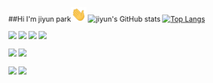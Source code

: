 
##Hi I'm jiyun park<img src="https://raw.githubusercontent.com/isabellaji/isabellaji/main/wave.gif" width="30">
![jiyun's GitHub stats](https://github-readme-stats.vercel.app/api?username=jiyun-par&show_icons=true&theme=monokai&hide_title=true)
[![Top Langs](https://github-readme-stats.vercel.app/api/top-langs/?username=jiyun-par&layout=compact)](https://github.com/jiyun-par/github-readme-stats)

<p align="left"><img src ="https://img.shields.io/badge/html5-E34F26.svg?&style=for-the-badge&logo=HTML&logoColor=white" align="center"/>
<img src ="https://img.shields.io/badge/css-1572B6.svg?&style=for-the-badge&logo=CSS&logoColor=white" align="center"/>
<img src ="https://img.shields.io/badge/javascript-0769AD.svg?&style=for-the-badge&logo=JAVASCRIPT&logoColor=white" align="center"/>
<img src ="https://img.shields.io/badge/jquery-F7DF1E.svg?&style=for-the-badge&logo=JQUERY&logoColor=white" align="center"/><br/><br/>
<img src ="https://img.shields.io/badge/react-61DAFB.svg?&style=for-the-badge&logo=REACT&logoColor=white" align="center"/>
<img src ="https://img.shields.io/badge/react%20query-FF4154.svg?&style=for-the-badge&logo=REACT%20Query&logoColor=white" align="center"/><br/><br/>
<img src ="https://img.shields.io/badge/vue-4FC08D.svg?&style=for-the-badge&logo=VUE&logoColor=white" align="center"/>
<img src ="https://img.shields.io/badge/typescript-3178C6.svg?&style=for-the-badge&logo=TYPESCRIPT&logoColor=white" align="center"/></p><br/>
